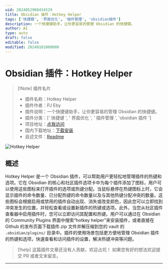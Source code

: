 ```yaml
---
uid: 2024052908434529
title: Obsidian 插件：Hotkey Helper
tags: ['快捷键', '界面优化', '插件管理', 'obsidian插件']
description: 一个快捷键助手，让你更容易的管理 Obsidian 的快捷键。
author: AI
type: auto
draft: false
editable: false
modified: 20240101000000
---
```


# Obsidian 插件：Hotkey Helper

> [!Note] 插件名片
> - 插件名称：Hotkey Helper
> - 插件作者：PJ Eby
> - 插件说明：一个快捷键助手，让你更容易的管理 Obsidian 的快捷键。
> - 插件分类：[' 快捷键 ', ' 界面优化 ', ' 插件管理 ', 'obsidian 插件 ']
> - 项目地址：[点我访问](https://github.com/pjeby/hotkey-helper)
> - 国内下载地址：[下载安装](https://pkmer.cn/products/plugin/pluginMarket/?hotkey-helper)
> - 自述文件：[Readme](https://ghproxy.net/https://raw.githubusercontent.com/pjeby/hotkey-helper/master/README.md)

![Hotkey Helper](https://cdn.pkmer.cn/covers/hotkey-helper.png!pkmer)

## 概述

Hotkey Helper 是一个 Obsidian 插件，可以帮助用户更轻松地管理插件的热键和选项。它在 Obsidian 的核心和社区插件选项卡中为每个插件添加了图标，用户可以使用这些图标来打开插件的选项或热键分配。当鼠标悬停在热键图标上时，它会显示插件的命令数量、已分配热键的命令数量以及与其他热键分配冲突的数量。这些图标会根据启用或禁用的插件自动出现、消失或改变颜色，因此您可以立即找到冲突发生的位置，并轻松查看或设置新插件的热键或选项。此外，当您从社区插件查看器中启用插件时，您可以立即访问其配置和热键。用户可以通过在 Obsidian 的 Community Plugins 界面中搜索“hotkey helper”来安装插件，或者直接在 Github 的发布页面下载插件.zip 文件并解压缩到您的 vault 的 `.obsidian/plugins/` 目录中。插件的使用场景包括更方便地管理 Obsidian 插件的热键和选项，快速查看和访问插件的设置，解决热键冲突等问题。

> [!help]
> 这篇插件文章还没有人贡献，欢迎占坑！
> 如果您有好的想法欢迎提交 PR 或者文末留言。

---




